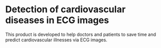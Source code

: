 # Detection of cardiovascular diseases in ECG images
 This product is developed to help doctors and patients to save time and predict cardiovascular illnesses via ECG images.
